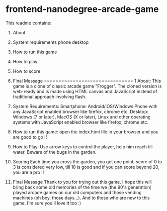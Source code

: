 frontend-nanodegree-arcade-game
===============================
This readme contains: 
1.	About
2.	System requirements
	phone
	desktop
3.	How to run this game
4.	How to play
5.	How to score
6.	Final Message
===============================
1	About:
	This game is a clone of classic arcade game "Frogger". The cloned version is web-ready and is made using HTML canvas and JavaScript instead of traditional approach involving flash.

2.	System Requirements:
	Smartphone:
		Android/iOS/Windows Phone with any JavaScript enabled browser like firefox, chrome etc.
	Desktop:
		Windows (7 or later), MacOS (X or later), Linux and other operating systems with JavaScript enabled browser like firefox, chrome etc. 

3.	How to run this game:
	open the index.html file in your browser and you are good to go !!

4.	How to Play:
	Use arrow keys to control the player, help him reach till water. Beware of the bugs in the garden.

5.	Scoring
	Each time you cross the garden, you get one point, score of 0 to 3 is considered very low, till 10 is good and if you can score beyond 20, you are a pro !!

6.	Final Message
	Thank to you for trying out this game. I hope this will bring back some old memories of the time we (the 90's generation)
	played arcade games on our old computers and those vending machines (oh boy, those days...). And to those who are new to this game, I'm sure you'll love it too :)

